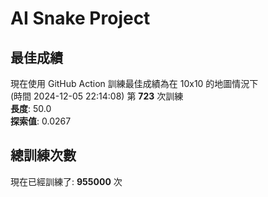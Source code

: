 
# AI Snake Project

## **最佳成績**


















































































































































































































































































現在使用 GitHub Action 訓練最佳成績為在 10x10 的地圖情況下  
(時間 2024-12-05 22:14:08) 第 **723** 次訓練  
**長度**: 50.0  
**探索值**: 0.0267





































































































































































































































































































































































































































































































































































## 總訓練次數
現在已經訓練了: **955000** 次
